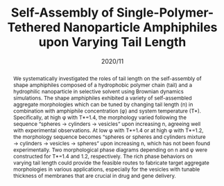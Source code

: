 ---
title: Self-Assembly of Single-Polymer-Tethered Nanoparticle Amphiphiles upon Varying Tail Length
authors:
- Qingxiao Li
- You-Liang Zhu
- Xinhui Zhang
- Kaidong Xu
- Jina Wang
- Zhixin Li
- Yun Bao
date: '2020/11'
doi: 10.3390/nano10112108
publish_types: 期刊文章
publication: Nanomaterials
abstract: We systematically investigated the roles of tail length on the  self-assembly of shape amphiphiles composed of a hydrophobic polymer  chain (tail) and a hydrophilic nanoparticle in selective solvent using  Brownian dynamics simulations. The shape amphiphiles exhibited a variety  of self-assembled aggregate morphologies which can be tuned by changing  tail length (n) in combination with amphiphile concentration (φ) and  system temperature (T*). Specifically, at high φ with T*=1.4, the  morphology varied following the sequence “spheres → cylinders →  vesicles” upon increasing n, agreeing well with experimental  observations. At low φ with T*=1.4 or at high φ with T*=1.2, the  morphology sequence becomes “spheres or spheres and cylinders mixture →  cylinders → vesicles → spheres” upon increasing n, which has not been  found experimentally. Two morphological phase diagrams depending on n  and φ were constructed for T*=1.4 and 1.2, respectively. The rich phase  behaviors on varying tail length could provide the feasible routes to  fabricate target aggregate morphologies in various applications,  especially for the vesicles with tunable thickness of membranes that are  crucial in drug and gene delivery.
url_pdf: https://www.mdpi.com/2079-4991/10/11/2108
---